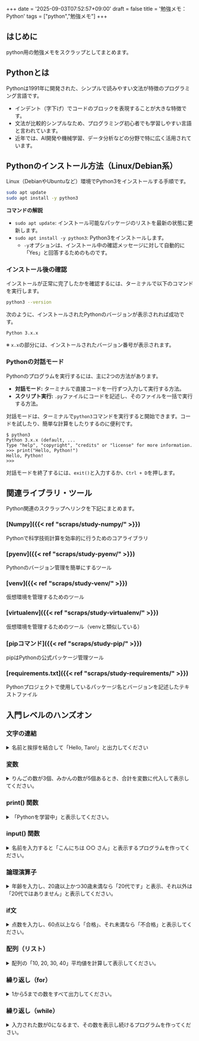 +++
date = '2025-09-03T07:52:57+09:00'
draft = false
title = '勉強メモ：Python'
tags = ["python","勉強メモ"]
+++

## はじめに
python用の勉強メモをスクラップとしてまとめます。

## Pythonとは
Pythonは1991年に開発された、シンプルで読みやすい文法が特徴のプログラミング言語です。

- インデント（字下げ）でコードのブロックを表現することが大きな特徴です。
- 文法が比較的シンプルなため、プログラミング初心者でも学習しやすい言語と言われています。
- 近年では、AI開発や機械学習、データ分析などの分野で特に広く活用されています。

## Pythonのインストール方法（Linux/Debian系）

Linux（DebianやUbuntuなど）環境でPython3をインストールする手順です。

```bash
sudo apt update
sudo apt install -y python3
```

**コマンドの解説**
- `sudo apt update`: インストール可能なパッケージのリストを最新の状態に更新します。
- `sudo apt install -y python3`: Python3をインストールします。
    - `-y`オプションは、インストール中の確認メッセージに対して自動的に「Yes」と回答するためのものです。

### インストール後の確認

インストールが正常に完了したかを確認するには、ターミナルで以下のコマンドを実行します。

```bash
python3 --version
```

次のように、インストールされたPythonのバージョンが表示されれば成功です。
```
Python 3.x.x
```
※ `x.x`の部分には、インストールされたバージョン番号が表示されます。

### Pythonの対話モード

Pythonのプログラムを実行するには、主に2つの方法があります。
- **対話モード:** ターミナルで直接コードを一行ずつ入力して実行する方法。
- **スクリプト実行:** `.py`ファイルにコードを記述し、そのファイルを一括で実行する方法。

対話モードは、ターミナルで`python3`コマンドを実行すると開始できます。コードを試したり、簡単な計算をしたりするのに便利です。

```
$ python3
Python 3.x.x (default, ...
Type "help", "copyright", "credits" or "license" for more information.
>>> print("Hello, Python!")
Hello, Python!
>>>
```

対話モードを終了するには、`exit()`と入力するか、`Ctrl + D`を押します。

## 関連ライブラリ・ツール

Python関連のスクラップへリンクを下記にまとめます。

### [Numpy]({{< ref "scraps/study-numpy/" >}})
Pythonで科学技術計算を効率的に行うためのコアライブラリ

### [pyenv]({{< ref "scraps/study-pyenv/" >}})
Pythonのバージョン管理を簡単にするツール

### [venv]({{< ref "scraps/study-venv/" >}})
仮想環境を管理するためのツール

### [virtualenv]({{< ref "scraps/study-virtualenv/" >}})
仮想環境を管理するためのツール（venvと類似している）

### [pipコマンド]({{< ref "scraps/study-pip/" >}})
pipはPythonの公式パッケージ管理ツール

### [requirements.txt]({{< ref "scraps/study-requirements/" >}})
Pythonプロジェクトで使用しているパッケージ名とバージョンを記述したテキストファイル

## 入門レベルのハンズオン

### 文字の連結

<details>
  <summary>名前と挨拶を結合して「Hello, Taro!」と出力してください</summary>

```python
name = "Taro"
greeting = "Hello, " + name + "!"
print(greeting)
```

</details>

### 変数

<details>
  <summary>りんごの数が3個、みかんの数が5個あるとき、合計を変数に代入して表示してください。</summary>

```python
apples = 3
oranges = 5
total = apples + oranges
print(total)

```

</details>

### print() 関数

<details>
  <summary> 「Pythonを学習中」と表示してください。</summary>

```python
print("Pythonを学習中")

```

</details>

### input() 関数

<details>
  <summary>名前を入力すると「こんにちは ○○ さん」と表示するプログラムを作ってください。</summary>

```python
name = input("あなたの名前は？: ")
print("こんにちは " + name + " さん")

```

</details>

### 論理演算子

<details>
  <summary>年齢を入力し、20歳以上かつ30歳未満なら「20代です」と表示、それ以外は「20代ではありません」と表示してください。</summary>

```python
age = int(input("年齢を入力してください: "))
if age >= 20 and age < 30:
    print("20代です")
else:
    print("20代ではありません")
```

</details>


### if文

<details>
  <summary>点数を入力し、60点以上なら「合格」、それ未満なら「不合格」と表示してください。</summary>

```python
score = int(input("点数を入力してください: "))
if score >= 60:
    print("合格")
else:
    print("不合格")
```

</details>

### 配列（リスト）

<details>
  <summary>配列の「10, 20, 30, 40」平均値を計算して表示してください。</summary>

```python
numbers = [10, 20, 30, 40]
average = sum(numbers) / len(numbers)
print("平均:", average)
```

</details>

### 繰り返し（for）

<details>
  <summary>1から5までの数をすべて出力してください。</summary>

```python
for i in range(1, 6):
    print(i)
```

</details>

### 繰り返し（while）

<details>
  <summary>入力された数が0になるまで、その数を表示し続けるプログラムを作ってください。</summary>

```python
num = int(input("数を入力してください(0で終了): "))
while num != 0:
    print("入力された数:", num)
    num = int(input("数を入力してください(0で終了): "))
```

</details>